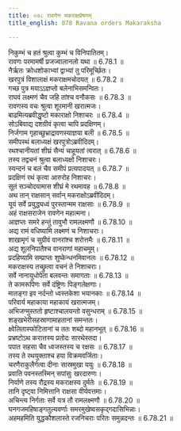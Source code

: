 ```yaml
---
title: ०७८ रावणेन मकराक्षप्रेषणम्
title_english: 078 Ravana orders Makaraksha

---
```



निकुम्भं च हतं श्रुत्वा कुम्भं च विनिपातितम्।  
रावणः परमामर्षी प्रजज्वालानलो यथा ॥ 6.78.1 ॥   
नैर्ऋतः क्रोधशोकाभ्यां द्वाभ्यां तु परिमूर्च्छितः।  
खरपुत्रं विशालाक्षं मकराक्षमचोदयत् ॥ 6.78.2 ॥   
गच्छ पुत्र मयाऽऽज्ञप्तो बलेनाभिसमन्वितः।  
राघवं लक्ष्मणं चैव जहि तांश्च वनौकसः ॥ 6.78.3 ॥   
रावणस्य वचः श्रुत्वा शूरमानी खरात्मजः।  
बाढमित्यब्रवीद्धृष्टो मकाराक्षो निशाचरः ॥ 6.78.4 ॥   
सोऽबिवाद्य दशग्रीवं कृत्वा चापि प्रदक्षिणम्।  
निर्जगाम गृहाच्छुभ्राद्रावणस्याज्ञया बली ॥ 6.78.5 ॥   
समीपस्थं बलाध्यक्षं खरपुत्रोऽब्रवीदिदम्।  
रथश्चानीयतां शीघ्रं सैन्यं चाहूयतां त्वरात् ॥ 6.78.6 ॥   
तस्य तद्वचनं श्रुत्वा बलाध्यक्षो निशाचरः।  
स्यन्दनं च बलं चैव समीपं प्रत्यपादयत् ॥ 6.78.7 ॥   
प्रदक्षिणं रथं कृत्वा आरुरोह निशाचरः।  
सूतं सञ्चोदयामास शीघ्रं मे रथमावह ॥ 6.78.8 ॥   
अथ तान् राक्षसान् सर्वान् मकराक्षोऽब्रवीदिदम्।  
यूयं सर्वे प्रयुद्ध्यध्वं पुरस्तान्मम राक्षसाः ॥ 6.78.9 ॥   
अहं राक्षसराजेन रावणेन महात्मना।  
आज्ञप्तः समरे हन्तुं तावुभौ रामलक्ष्मणौ ॥ 6.78.10 ॥   
अद्य रामं वधिष्यामि लक्ष्मणं च निशाचराः।  
शाखामृगं च सुग्रीवं वानरांश्च शरोत्तमैः ॥ 6.78.11 ॥   
अद्य शूलनिपातैश्च वानराणां महाचमूम्।  
प्रदहिष्यामि सम्प्राप्तः शुष्केन्धनमिवानलः ॥ 6.78.12 ॥   
मकराक्षस्य तच्छ्रुत्वा वचनं ते निशाचराः।  
सर्वे नानायुधोपेता बलवन्तः समागताः ॥ 6.78.13 ॥   
ते कामरूपिणः सर्वे दंष्ट्रिणः पिङ्गलेक्षणाः।  
मातङ्गा इव नर्दन्तो ध्वस्तकेशा भयानकाः ॥ 6.78.14 ॥   
परिवार्य महाकाया महाकायं खरात्मजम्।  
अभिजग्मुस्ततो हृष्टाश्चालयन्तो वसुन्धराम् ॥ 6.78.15 ॥   
शङ्खभेरीसहस्राणामाहतानां समन्ततः।  
क्ष्वेलितास्फोटितानां च ततः शब्दो महानभूत् ॥ 6.78.16 ॥   
प्रभ्रष्टोऽथ करात्तस्य प्रतोदः सारथेस्तदा।  
पपात सहसा चैव ध्वजस्तस्य च रक्षसः ॥ 6.78.17 ॥   
तस्य ते रथयुक्ताश्च हया विक्रमवर्जिताः।  
चरणैराकुलैर्गत्वा दीनाः सास्रमुखा ययुः ॥ 6.78.18 ॥   
प्रवाति पवनस्तस्मिन् सपांसुः खरदारुणः।  
निर्याणे तस्य रौद्रस्य मकराक्षस्य दुर्मतेः ॥ 6.78.19 ॥   
तानि दृष्ट्वा निमित्तानि राक्षसा वीर्यवत्तमाः।  
अचिन्त्य निर्गताः सर्वे यत्र तौ रामलक्ष्मणौ ॥ 6.78.20 ॥   
घनगजमहिषाङ्गतुल्यवर्णाः समरमुखेष्वसकृद्गदासिभिन्नाः।  
अहमहमिति युद्धकौशलास्ते रजनिचराः परितः समुन्नदन्तः ॥ 6.78.21 ॥   